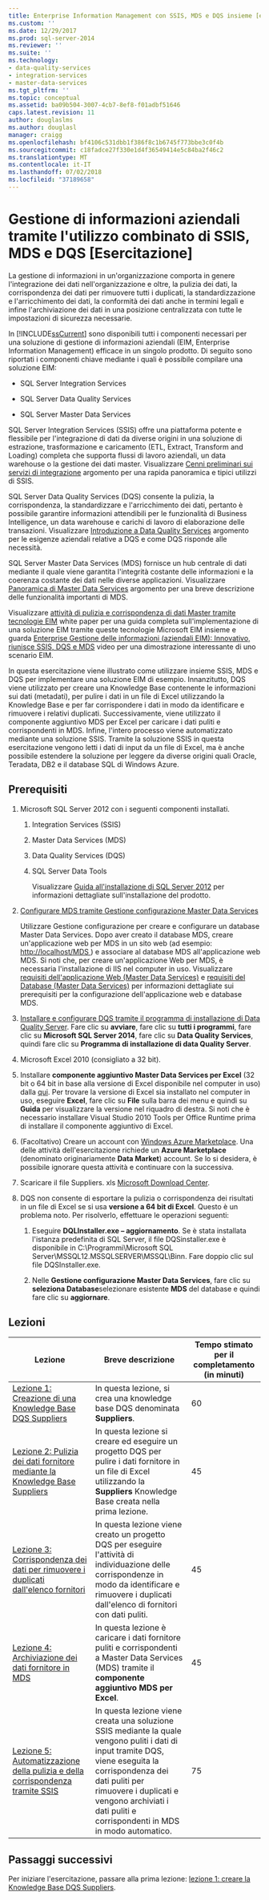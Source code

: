 ```yaml
---
title: Enterprise Information Management con SSIS, MDS e DQS insieme [esercitazione] | Microsoft Docs
ms.custom: ''
ms.date: 12/29/2017
ms.prod: sql-server-2014
ms.reviewer: ''
ms.suite: ''
ms.technology:
- data-quality-services
- integration-services
- master-data-services
ms.tgt_pltfrm: ''
ms.topic: conceptual
ms.assetid: ba09b504-3007-4cb7-8ef8-f01adbf51646
caps.latest.revision: 11
author: douglaslms
ms.author: douglasl
manager: craigg
ms.openlocfilehash: bf4106c531dbb1f386f8c1b6745f773bbe3c0f4b
ms.sourcegitcommit: c18fadce27f330e1d4f36549414e5c84ba2f46c2
ms.translationtype: MT
ms.contentlocale: it-IT
ms.lasthandoff: 07/02/2018
ms.locfileid: "37189658"
---
```

# <a name="enterprise-information-management-using-ssis-mds-and-dqs-together-tutorial"></a>Gestione di informazioni aziendali tramite l'utilizzo combinato di SSIS, MDS e DQS [Esercitazione]
  La gestione di informazioni in un'organizzazione comporta in genere l'integrazione dei dati nell'organizzazione e oltre, la pulizia dei dati, la corrispondenza dei dati per rimuovere tutti i duplicati, la standardizzazione e l'arricchimento dei dati, la conformità dei dati anche in termini legali e infine l'archiviazione dei dati in una posizione centralizzata con tutte le impostazioni di sicurezza necessarie.  
  
 In [!INCLUDE[ssCurrent](../includes/sscurrent-md.md)] sono disponibili tutti i componenti necessari per una soluzione di gestione di informazioni aziendali (EIM, Enterprise Information Management) efficace in un singolo prodotto. Di seguito sono riportati i componenti chiave mediante i quali è possibile compilare una soluzione EIM:  
  
-   SQL Server Integration Services  
  
-   SQL Server Data Quality Services  
  
-   SQL Server Master Data Services  
  
 SQL Server Integration Services (SSIS) offre una piattaforma potente e flessibile per l'integrazione di dati da diverse origini in una soluzione di estrazione, trasformazione e caricamento (ETL, Extract, Transform and Loading) completa che supporta flussi di lavoro aziendali, un data warehouse o la gestione dei dati master. Visualizzare [Cenni preliminari sui servizi di integrazione](http://msdn.microsoft.com/library/ms141263\(SQL.105\).aspx) argomento per una rapida panoramica e tipici utilizzi di SSIS.  
  
 SQL Server Data Quality Services (DQS) consente la pulizia, la corrispondenza, la standardizzare e l'arricchimento dei dati, pertanto è possibile garantire informazioni attendibili per le funzionalità di Business Intelligence, un data warehouse e carichi di lavoro di elaborazione delle transazioni. Visualizzare [Introduzione a Data Quality Services](http://msdn.microsoft.com/library/ff877917.aspx) argomento per le esigenze aziendali relative a DQS e come DQS risponde alle necessità.  
  
 SQL Server Master Data Services (MDS) fornisce un hub centrale di dati mediante il quale viene garantita l'integrità costante delle informazioni e la coerenza costante dei dati nelle diverse applicazioni. Visualizzare [Panoramica di Master Data Services](http://msdn.microsoft.com/library/ff487003.aspx) argomento per una breve descrizione delle funzionalità importanti di MDS.  
  
 Visualizzare [attività di pulizia e corrispondenza di dati Master tramite tecnologie EIM](http://msdn.microsoft.com/library/hh403491.aspx) white paper per una guida completa sull'implementazione di una soluzione EIM tramite queste tecnologie Microsoft EIM insieme e guarda [Enterprise Gestione delle informazioni (aziendali EIM): Innovativo, riunisce SSIS, DQS e MDS](http://go.microsoft.com/fwlink/?LinkId=258672) video per una dimostrazione interessante di uno scenario EIM.  
  
 In questa esercitazione viene illustrato come utilizzare insieme SSIS, MDS e DQS per implementare una soluzione EIM di esempio. Innanzitutto, DQS viene utilizzato per creare una Knowledge Base contenente le informazioni sui dati (metadati), per pulire i dati in un file di Excel utilizzando la Knowledge Base e per far corrispondere i dati in modo da identificare e rimuovere i relativi duplicati. Successivamente, viene utilizzato il componente aggiuntivo MDS per Excel per caricare i dati puliti e corrispondenti in MDS. Infine, l'intero processo viene automatizzato mediante una soluzione SSIS. Tramite la soluzione SSIS in questa esercitazione vengono letti i dati di input da un file di Excel, ma è anche possibile estendere la soluzione per leggere da diverse origini quali Oracle, Teradata, DB2 e il database SQL di Windows Azure.  
  
## <a name="prerequisites"></a>Prerequisiti  
  
1.  Microsoft SQL Server 2012 con i seguenti componenti installati.  
  
    1.  Integration Services (SSIS)  
  
    2.  Master Data Services (MDS)  
  
    3.  Data Quality Services (DQS)  
  
    4.  SQL Server Data Tools  
  
         Visualizzare [Guida all'installazione di SQL Server 2012](http://msdn.microsoft.com/library/bb500469.aspx) per informazioni dettagliate sull'installazione del prodotto.  
  
2.  [Configurare MDS tramite Gestione configurazione Master Data Services](http://msdn.microsoft.com/library/ee633884.aspx)  
  
     Utilizzare Gestione configurazione per creare e configurare un database Master Data Services. Dopo aver creato il database MDS, creare un'applicazione web per MDS in un sito web (ad esempio: [ http://localhost/MDS ](http://localhost/MDS)) e associare al database MDS all'applicazione web MDS. Si noti che, per creare un'applicazione Web per MDS, è necessaria l'installazione di IIS nel computer in uso. Visualizzare [requisiti dell'applicazione Web (Master Data Services)](http://msdn.microsoft.com/library/ee633744.aspx) e [requisiti del Database (Master Data Services)](http://msdn.microsoft.com/library/ee633767.aspx) per informazioni dettagliate sui prerequisiti per la configurazione dell'applicazione web e database MDS.  
  
3.  [Installare e configurare DQS tramite il programma di installazione di Data Quality Server](http://msdn.microsoft.com/library/hh231682.aspx). Fare clic su **avviare**, fare clic su **tutti i programmi**, fare clic su **Microsoft SQL Server 2014**, fare clic su **Data Quality Services**, quindi fare clic su **Programma di installazione di data Quality Server**.  
  
4.  Microsoft Excel 2010 (consigliato a 32 bit).  
  
5.  Installare **componente aggiuntivo Master Data Services per Excel** (32 bit o 64 bit in base alla versione di Excel disponibile nel computer in uso) dalla [qui](http://www.microsoft.com/download/details.aspx?id=29064). Per trovare la versione di Excel sia installato nel computer in uso, eseguire **Excel**, fare clic su **File** sulla barra dei menu e quindi su **Guida** per visualizzare la versione nel riquadro di destra. Si noti che è necessario installare Visual Studio 2010 Tools per Office Runtime prima di installare il componente aggiuntivo di Excel.  
  
6.  (Facoltativo) Creare un account con [Windows Azure Marketplace](https://datamarket.azure.com/). Una delle attività dell'esercitazione richiede un **Azure Marketplace** (denominato originariamente **Data Market**) account. Se lo si desidera, è possibile ignorare questa attività e continuare con la successiva.  
  
7.  Scaricare il file Suppliers. xls [Microsoft Download Center](http://go.microsoft.com/fwlink/?LinkId=271504).  
  
8.  DQS non consente di esportare la pulizia o corrispondenza dei risultati in un file di Excel se si usa **versione a 64 bit di Excel**. Questo è un problema noto. Per risolverlo, effettuare le operazioni seguenti:  
  
    1.  Eseguire **DQLInstaller.exe – aggiornamento**. Se è stata installata l'istanza predefinita di SQL Server, il file DQSinstaller.exe è disponibile in C:\Programmi\Microsoft SQL Server\MSSQL12.MSSQLSERVER\MSSQL\Binn. Fare doppio clic sul file DQSInstaller.exe.  
  
    2.  Nelle **Gestione configurazione Master Data Services**, fare clic su **seleziona Database**selezionare esistente **MDS** del database e quindi fare clic su **aggiornare**.  
  
## <a name="lessons"></a>Lezioni  
  
|Lezione|Breve descrizione|Tempo stimato per il completamento (in minuti)|  
|------------|-----------------------|------------------------------------------------|  
|[Lezione 1: Creazione di una Knowledge Base DQS Suppliers](../../2014/tutorials/lesson-1-creating-the-suppliers-dqs-knowledge-base.md)|In questa lezione, si crea una knowledge base DQS denominata **Suppliers**.|60|  
|[Lezione 2: Pulizia dei dati fornitore mediante la Knowledge Base Suppliers](../../2014/tutorials/lesson-2-cleansing-supplier-data-using-the-suppliers-knowledge-base.md)|In questa lezione si creare ed eseguire un progetto DQS per pulire i dati fornitore in un file di Excel utilizzando la **Suppliers** Knowledge Base creata nella prima lezione.|45|  
|[Lezione 3: Corrispondenza dei dati per rimuovere i duplicati dall'elenco fornitori](../../2014/tutorials/lesson-3-matching-data-to-remove-duplicates-from-supplier-list.md)|In questa lezione viene creato un progetto DQS per eseguire l'attività di individuazione delle corrispondenze in modo da identificare e rimuovere i duplicati dall'elenco di fornitori con dati puliti.|45|  
|[Lezione 4: Archiviazione dei dati fornitore in MDS](../../2014/tutorials/lesson-4-storing-supplier-data-in-mds.md)|In questa lezione è caricare i dati fornitore puliti e corrispondenti a Master Data Services (MDS) tramite il **componente aggiuntivo MDS per Excel**.|45|  
|[Lezione 5: Automatizzazione della pulizia e della corrispondenza tramite SSIS](../../2014/tutorials/lesson-5-automating-the-cleansing-and-matching-using-ssis.md)|In questa lezione viene creata una soluzione SSIS mediante la quale vengono puliti i dati di input tramite DQS, viene eseguita la corrispondenza dei dati puliti per rimuovere i duplicati e vengono archiviati i dati puliti e corrispondenti in MDS in modo automatico.|75|  
  
## <a name="next-steps"></a>Passaggi successivi  
 Per iniziare l'esercitazione, passare alla prima lezione: [lezione 1: creare la Knowledge Base DQS Suppliers](../../2014/tutorials/lesson-1-creating-the-suppliers-dqs-knowledge-base.md).  
  
  
